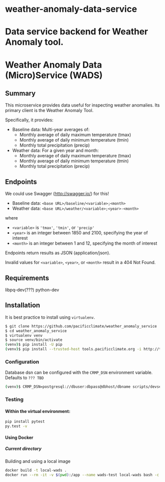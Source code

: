 # weather-anomaly-data-service
Data service backend for Weather Anomaly tool.
=======
# Weather Anomaly Data (Micro)Service (WADS)

## Summary

This microservice provides data useful for inspecting weather anomalies. 
Its primary client is the Weather Anomaly Tool.

Specifically, it provides:

* Baseline data: Multi-year averages of:
  * Monthly average of daily maximum temperature (tmax)
  * Monthly average of daily minimum temperature (tmin)
  * Monthly total precipitation (precip)
* Weather data: For a given year and month:
  * Monthly average of daily maximum temperature (tmax)
  * Monthly average of daily minimum temperature (tmin)
  * Monthly total precipitation (precip)

## Endpoints

We could use Swagger (http://swagger.io/) for this!

* Baseline data: `<base URL>/baseline/<variable>;<month>`
* Weather data: `<base URL>/weather/<variable>;<year>-<month>`

where

* `<variable>` is `'tmax'`, `'tmin'`, or `'precip'`
* `<year>` is an integer between 1850 and 2100, specifying the year of interest
* `<month>` is an integer between 1 and 12, specifying the month of interest

Endpoints return results as JSON (application/json).

Invalid values for `<variable>`, `<year>`, or `<month>` result in a 404 Not Found.

## Requirements

libpq-dev(???) python-dev

## Installation

It is best practice to install using `virtualenv`.

```bash
$ git clone https://github.com/pacificclimate/weather_anomaly_service
$ cd weather_anomaly_service
$ virtualenv venv
$ source venv/bin/activate
(venv)$ pip install -U pip
(venv)$ pip install --trusted-host tools.pacificclimate.org -i http://tools.pacificclimate.org/pypiserver/ -e .
```

### Configuration

Database dsn can be configured with the `CRMP_DSN` environment variable. 
Defaults to `??? TBD`

```bash
(venv)$ CRMP_DSN=postgresql://dbuser:dbpass@dbhost/dbname scripts/devserver.py -p <port>
```

### Testing

#### Within the virtual environment:

```bash
pip install pytest
py.test -v
```

#### Using Docker

##### Current directory

Building and using a local image

```bash
docker build -t local-wads . 
docker run --rm -it -v $(pwd):/app --name wads-test local-wads bash -c "./entry.sh && su -m r -c 'py.test -v tests'"
```
